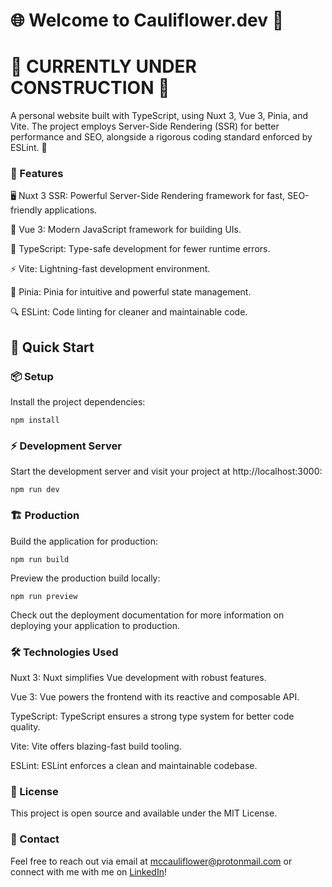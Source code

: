 # 🌐 Welcome to Cauliflower.dev 👾

# 🚧 CURRENTLY UNDER CONSTRUCTION 🚧

A personal website built with TypeScript, using Nuxt 3, Vue 3, Pinia, and Vite. The project employs Server-Side Rendering (SSR) for better performance and SEO, alongside a rigorous coding standard enforced by ESLint. 🚀

### 🎉 Features

🖥️ Nuxt 3 SSR: Powerful Server-Side Rendering framework for fast, SEO-friendly applications.

🎨 Vue 3: Modern JavaScript framework for building UIs.

📜 TypeScript: Type-safe development for fewer runtime errors.

⚡ Vite: Lightning-fast development environment.

🍍 Pinia: Pinia for intuitive and powerful state management.

🔍 ESLint: Code linting for cleaner and maintainable code.

## 🚀 Quick Start

### 📦 Setup

Install the project dependencies:

`npm install`

### ⚡ Development Server

Start the development server and visit your project at http://localhost:3000:

`npm run dev`

### 🏗️ Production

Build the application for production:

`npm run build`

Preview the production build locally:

`npm run preview`

Check out the deployment documentation for more information on deploying your application to production.

### 🛠️ Technologies Used

Nuxt 3: Nuxt simplifies Vue development with robust features.

Vue 3: Vue powers the frontend with its reactive and composable API.

TypeScript: TypeScript ensures a strong type system for better code quality.

Vite: Vite offers blazing-fast build tooling.

ESLint: ESLint enforces a clean and maintainable codebase.

### 📄 License

This project is open source and available under the MIT License.

### 💬 Contact

Feel free to reach out via email at mccauliflower@protonmail.com or connect with me with me on [LinkedIn](https://www.linkedin.com/in/mccall-tucker-53ba47132/)!

